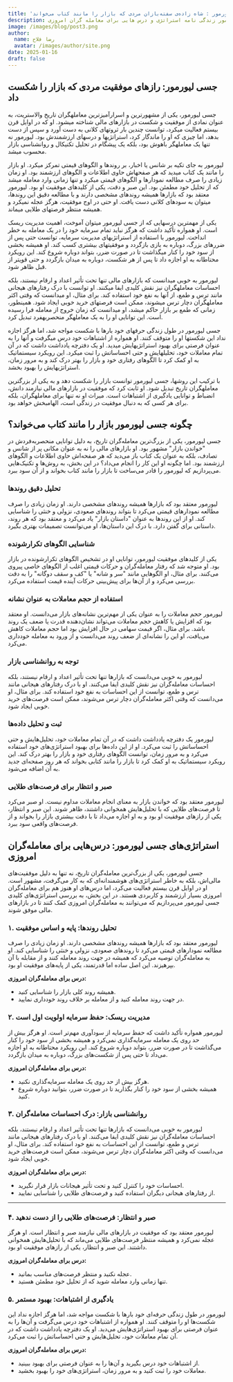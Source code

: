```yaml
---
title: 'جسی لیورمور : شاه‌ زاده‌ی سفته‌بازان مردی که بازار را مانند کتاب می‌خواند.'
description: توضحات کامل در مورد جسی لیورمور زندگی نامه استراتژی و درس هایی برای معامله گران امروزی
image: /images/blog/post3.png
author:
  name: رضا فلاح
  avatar: /images/author/site.png
date: 2025-01-16
draft: false
---
```



## جسی لیورمور: رازهای موفقیت مردی که بازار را شکست داد

جسی لیورمور، یکی از مشهورترین و اسرارآمیزترین معاملهگران تاریخ والاستریت، به عنوان نمادی از موفقیت و شکست در بازارهای مالی شناخته میشود. او که در اوایل قرن بیستم فعالیت میکرد، توانست چندین بار ثروتهای کلانی به دست آورد و سپس از دست بدهد، اما چیزی که او را ماندگار کرد، استراتژیها و درسهای ارزشمندش بود. لیورمور نه تنها یک معاملهگر باهوش بود، بلکه یک پیشگام در تحلیل تکنیکال و روانشناسی بازار محسوب میشد.

لیورمور به جای تکیه بر شانس یا اخبار، بر روندها و الگوهای قیمتی تمرکز میکرد. او بازار را مانند یک کتاب میدید که هر صفحهاش حاوی اطلاعات و الگوهای ارزشمند بود. او زمان زیادی را صرف مطالعه نمودارها و الگوهای قیمتی میکرد و تنها زمانی وارد معامله میشد که از تحلیل خود مطمئن بود. این صبر و دقت، یکی از کلیدهای موفقیت او بود. لیورمور معتقد بود که بازارها همیشه روندهای مشخصی دارند و با مطالعه دقیق این روندها، میتوان به سودهای کلانی دست یافت. او حتی در اوج موفقیت، هرگز عجله نمیکرد و همیشه منتظر فرصتهای طلایی میماند.

یکی از مهمترین درسهایی که از جسی لیورمور میتوان آموخت، اهمیت مدیریت ریسک است. او همواره تأکید داشت که هرگز نباید تمام سرمایه خود را در یک معامله به خطر انداخت. لیورمور با استفاده از استراتژیهای مدیریت سرمایه، توانست حتی پس از ضررهای بزرگ، دوباره به بازی بازگردد و موفقیتهای بیشتری کسب کند. او همیشه بخشی از سود خود را کنار میگذاشت تا در صورت ضرر، بتواند دوباره شروع کند. این رویکرد محتاطانه به او اجازه داد تا پس از هر شکست، دوباره به میدان بازگردد و حتی قویتر از قبل ظاهر شود.

لیورمور به خوبی میدانست که بازارهای مالی تنها تحت تأثیر اعداد و ارقام نیستند، بلکه احساسات معاملهگران نیز نقش کلیدی ایفا میکنند. او توانست با درک رفتارهای هیجانی مانند ترس و طمع، از آنها به نفع خود استفاده کند. برای مثال، او میدانست که وقتی اکثر معاملهگران دچار ترس میشوند، ممکن است فرصتهای خرید خوبی ایجاد شود. همینطور، زمانی که طمع بر بازار حاکم میشد، او میدانست که زمان خروج از معامله فرا رسیده است. این توانایی او را به یک معاملهگر منحصربهفرد تبدیل کرد.

جسی لیورمور در طول زندگی حرفهای خود بارها با شکست مواجه شد، اما هرگز اجازه نداد این شکستها او را متوقف کنند. او همواره از اشتباهات خود درس میگرفت و آنها را به عنوان فرصتی برای بهبود استراتژیهایش میدید. او یک دفترچه یادداشت داشت که در آن تمام معاملات خود، تحلیلهایش و حتی احساساتش را ثبت میکرد. این رویکرد سیستماتیک به او کمک کرد تا الگوهای رفتاری خود و بازار را بهتر درک کند و به مرور زمان، استراتژیهایش را بهبود بخشد.

با ترکیب این روشها، جسی لیورمور توانست بازار را شکست دهد و به یکی از بزرگترین معاملهگران تاریخ تبدیل شود. او ثابت کرد که موفقیت در بازارهای مالی نیازمند دانش، انضباط و توانایی یادگیری از اشتباهات است. میراث او نه تنها برای معاملهگران، بلکه برای هر کسی که به دنبال موفقیت در زندگی است، الهامبخش خواهد بود.







## چگونه جسی لیورمور بازار را مانند کتاب می‌خواند؟  

جسی لیورمور، یکی از بزرگ‌ترین معامله‌گران تاریخ، به دلیل توانایی منحصربه‌فردش در "خواندن بازار" مشهور بود. او بازارهای مالی را نه به عنوان مکانی پر از شانس و تصادف، بلکه به عنوان یک کتاب باز می‌دید که هر صفحه‌اش حاوی اطلاعات و الگوهای ارزشمند بود. اما چگونه او این کار را انجام می‌داد؟ در این بخش، به روش‌ها و تکنیک‌هایی می‌پردازیم که لیورمور را قادر می‌ساخت تا بازار را مانند کتاب بخواند و از آن سود ببرد.  



### تحلیل دقیق روندها  
لیورمور معتقد بود که بازارها همیشه روندهای مشخصی دارند. او زمان زیادی را صرف مطالعه نمودارهای قیمتی می‌کرد تا بتواند روندهای صعودی، نزولی و خنثی را شناسایی کند. او از این روندها به عنوان "داستان بازار" یاد می‌کرد و معتقد بود که هر روند، داستانی برای گفتن دارد. با درک این داستان‌ها، او می‌توانست تصمیمات بهتری بگیرد.  



### شناسایی الگوهای تکرارشونده  
یکی از کلیدهای موفقیت لیورمور، توانایی او در تشخیص الگوهای تکرارشونده در بازار بود. او متوجه شد که رفتار معامله‌گران و حرکات قیمتی اغلب از الگوهای خاصی پیروی می‌کنند. برای مثال، او الگوهایی مانند "سر و شانه" یا "کف و سقف دوگانه" را به دقت بررسی می‌کرد و از آن‌ها برای پیش‌بینی حرکات آینده قیمت استفاده می‌کرد.  



### استفاده از حجم معاملات به عنوان نشانه  
لیورمور حجم معاملات را به عنوان یکی از مهم‌ترین نشانه‌های بازار می‌دانست. او معتقد بود که افزایش یا کاهش حجم معاملات می‌تواند نشان‌دهنده قدرت یا ضعف یک روند باشد. برای مثال، اگر قیمت سهامی در حال افزایش بود اما حجم معاملات کاهش می‌یافت، او این را نشانه‌ای از ضعف روند می‌دانست و از ورود به معامله خودداری می‌کرد.  



### توجه به روانشناسی بازار  
لیورمور به خوبی می‌دانست که بازارها تنها تحت تأثیر اعداد و ارقام نیستند، بلکه احساسات معامله‌گران نیز نقش کلیدی ایفا می‌کنند. او با درک رفتارهای هیجانی مانند ترس و طمع، توانست از این احساسات به نفع خود استفاده کند. برای مثال، او می‌دانست که وقتی اکثر معامله‌گران دچار ترس می‌شوند، ممکن است فرصت‌های خرید خوبی ایجاد شود.  


### ثبت و تحلیل داده‌ها  
لیورمور یک دفترچه یادداشت داشت که در آن تمام معاملات خود، تحلیل‌هایش و حتی احساساتش را ثبت می‌کرد. او از این داده‌ها برای بهبود استراتژی‌های خود استفاده می‌کرد و به مرور زمان، توانست الگوهای رفتاری خود و بازار را بهتر درک کند. این رویکرد سیستماتیک به او کمک کرد تا بازار را مانند کتابی بخواند که هر روز صفحه‌ای جدید به آن اضافه می‌شود.  



### صبر و انتظار برای فرصت‌های طلایی  
لیورمور معتقد بود که خواندن بازار به معنای انجام معاملات مداوم نیست. او صبر می‌کرد تا فرصت‌های طلایی که با تحلیل‌هایش همخوانی داشتند، ظاهر شوند. این صبر و انتظار، یکی از رازهای موفقیت او بود و به او اجازه می‌داد تا با دقت بیشتری بازار را بخواند و از فرصت‌های واقعی سود ببرد.  





## استراتژی‌های جسی لیورمور: درس‌هایی برای معامله‌گران امروزی  

جسی لیورمور، یکی از بزرگ‌ترین معامله‌گران تاریخ، نه تنها به دلیل موفقیت‌های مالی‌اش، بلکه به خاطر استراتژی‌های هوشمندانه‌ای که به کار می‌گرفت، مشهور است. او در اوایل قرن بیستم فعالیت می‌کرد، اما درس‌های او هنوز هم برای معامله‌گران امروزی بسیار ارزشمند و کاربردی هستند. در این بخش، به بررسی استراتژی‌های کلیدی جسی لیورمور می‌پردازیم که می‌توانند به معامله‌گران امروزی کمک کنند تا در بازارهای مالی موفق شوند.  



### ۱. تحلیل روندها: پایه و اساس موفقیت  
لیورمور معتقد بود که بازارها همیشه روندهای مشخصی دارند. او زمان زیادی را صرف مطالعه نمودارهای قیمتی می‌کرد تا روندهای صعودی، نزولی و خنثی را شناسایی کند. او به معامله‌گران توصیه می‌کرد که همیشه در جهت روند معامله کنند و از مقابله با آن بپرهیزند. این اصل ساده اما قدرتمند، یکی از پایه‌های موفقیت او بود.  

**درس برای معامله‌گران امروزی:**  
- همیشه روند کلی بازار را شناسایی کنید.  
- در جهت روند معامله کنید و از معامله بر خلاف روند خودداری نمایید.  



### ۲. مدیریت ریسک: حفظ سرمایه اولویت اول است  
لیورمور همواره تأکید داشت که حفظ سرمایه از سودآوری مهم‌تر است. او هرگز بیش از حد روی یک معامله سرمایه‌گذاری نمی‌کرد و همیشه بخشی از سود خود را کنار می‌گذاشت تا در صورت ضرر، بتواند دوباره شروع کند. این رویکرد محتاطانه به او اجازه می‌داد تا حتی پس از شکست‌های بزرگ، دوباره به میدان بازگردد.  

**درس برای معامله‌گران امروزی:**  
- هرگز بیش از حد روی یک معامله سرمایه‌گذاری نکنید.  
- همیشه بخشی از سود خود را کنار بگذارید تا در صورت ضرر، بتوانید دوباره شروع کنید.  



### ۳. روانشناسی بازار: درک احساسات معامله‌گران  
لیورمور به خوبی می‌دانست که بازارها تنها تحت تأثیر اعداد و ارقام نیستند، بلکه احساسات معامله‌گران نیز نقش کلیدی ایفا می‌کنند. او با درک رفتارهای هیجانی مانند ترس و طمع، توانست از این احساسات به نفع خود استفاده کند. برای مثال، او می‌دانست که وقتی اکثر معامله‌گران دچار ترس می‌شوند، ممکن است فرصت‌های خرید خوبی ایجاد شود.  

**درس برای معامله‌گران امروزی:**  
- احساسات خود را کنترل کنید و تحت تأثیر هیجانات بازار قرار نگیرید.  
- از رفتارهای هیجانی دیگران استفاده کنید و فرصت‌های طلایی را شناسایی نمایید.  

---

### ۴. صبر و انتظار: فرصت‌های طلایی را از دست ندهید  
لیورمور معتقد بود که موفقیت در بازارهای مالی نیازمند صبر و انتظار است. او هرگز عجله نمی‌کرد و همیشه منتظر فرصت‌های طلایی می‌ماند که با تحلیل‌هایش همخوانی داشتند. این صبر و انتظار، یکی از رازهای موفقیت او بود.  

**درس برای معامله‌گران امروزی:**  
- عجله نکنید و منتظر فرصت‌های مناسب بمانید.  
- تنها زمانی وارد معامله شوید که از تحلیل خود مطمئن هستید.  



### ۵. یادگیری از اشتباهات: بهبود مستمر  
لیورمور در طول زندگی حرفه‌ای خود بارها با شکست مواجه شد، اما هرگز اجازه نداد این شکست‌ها او را متوقف کنند. او همواره از اشتباهات خود درس می‌گرفت و آن‌ها را به عنوان فرصتی برای بهبود استراتژی‌هایش می‌دید. او یک دفترچه یادداشت داشت که در آن تمام معاملات خود، تحلیل‌هایش و حتی احساساتش را ثبت می‌کرد.  

**درس برای معامله‌گران امروزی:**  
- از اشتباهات خود درس بگیرید و آن‌ها را به عنوان فرصتی برای بهبود ببینید.  
- معاملات خود را ثبت کنید و به مرور زمان، استراتژی‌های خود را بهبود بخشید.  



